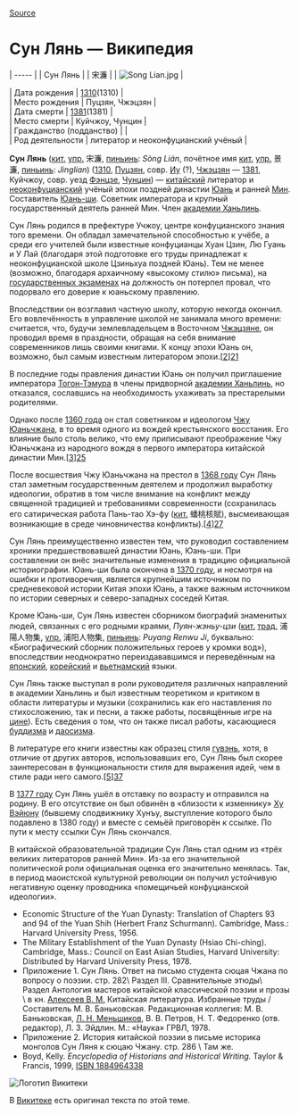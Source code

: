 [Source](https://ru.wikipedia.org/wiki/Сун_Лянь "Permalink to Сун Лянь — Википедия")

# Сун Лянь — Википедия


| ----- |
| Сун Лянь | 
| 宋濂 | 
|  ![Song Lian.jpg][1]  | 

| Дата рождения |  [1310][2](1310) |  
| Место рождения |  Пуцзян, Чжэцзян |  
| Дата смерти |  [1381][3](1381) |  
| Место смерти |  Куйчжоу, Чунцин |  
| Гражданство (подданство) |   |  
| Род деятельности |  литератор и неоконфуцианский учёный | 

**Сун Лянь** ([кит.][4] [упр.][5] 宋濂, [пиньинь][6]: _Sòng Lián_, почётное имя [кит.][4] [упр.][5] 景濂, [пиньинь][6]: _Jinglian_) ([1310][7], [Пуцзян][8], совр. [Иу][9] (?), [Чжэцзян][10] — [1381][11], Куйчжоу, совр. уезд [Фэнцзе][12], [Чунцин][13]) — [китайский][14] литератор и [неоконфуцианский][15] учёный эпохи поздней династии [Юань][16] и ранней [Мин][17]. Составитель [Юань-ши][18]. Советник императора и крупный государственный деятель ранней Мин. Член [академии Ханьлинь][19]. 

Сун Лянь родился в префектуре Учжоу, центре конфуцианского знания того времени. Он обладал замечательной способностью к учёбе, а среди его учителей были известные конфуцианцы Хуан Цзин, Лю Гуань и У Лай (благодаря этой подготовке его труды принадлежат к неоконфуцианской школе Цзиньхуа поздней Юань). Тем не менее (возможно, благодаря архаичному «высокому стилю» письма), на [государственных экзаменах][20] на должность он потерпел провал, что подорвало его доверие к юаньскому правлению. 

Впоследствии он возглавил частную школу, которую некогда окончил. Его вовлечённость в управление школой не занимала много времени: считается, что, будучи землевладельцем в Восточном [Чжэцзяне][10], он проводил время в праздности, обращая на себя внимание современников лишь своими книгами. К концу эпохи Юань он, возможно, был самым известным литератором эпохи.[[2]][21]

В последние годы правления династии Юань он получил приглашение императора [Тогон-Тэмура][22] в члены придворной [академии Ханьлинь][19], но отказался, сославшись на необходимость ухаживать за престарелыми родителями. 

Однако после [1360 года][23] он стал советником и идеологом [Чжу Юаньчжана][24], в то время одного из вождей крестьянского восстания. Его влияние было столь велико, что ему приписывают преображение Чжу Юаньчжана из народного вождя в первого императора китайской династии Мин.[[3]][25]

После восшествия Чжу Юаньчжана на престол в [1368 году][26] Сун Лянь стал заметным государственным деятелем и продолжил выработку идеологии, обратив в том числе внимание на конфликт между священной традицией и требованиями современности (сохранилась его сатирическая работа Пань-тао Хэ-фу ([кит.][4] 蟠桃核賦), высмеивающая возникающие в среде чиновничества конфликты).[[4]][27]

Сун Лянь преимущественно известен тем, что руководил составлением хроники предшествовавшей династии Юань, Юань-ши. При составлении он внёс значительные изменения в традицию официальной историографии. Юань-ши была окончена в [1370 году][28], и несмотря на ошибки и противоречия, является крупнейшим источником по средневековой истории Китая эпохи Юань, а также важным источником по истории северных и северо-западных соседей Китая. 

Кроме Юань-ши, Сун Лянь известен сборником биографий знаменитых людей, связанных с его родными краями, _Пуян-жэньу-цзи_ ([кит.][4] [трад.][29] 浦陽人物集, [упр.][5] 浦阳人物集, [пиньинь][6]: _Puyang Renwu Ji_, буквально: «Биографический сборник положительных героев у кромки вод»), впоследствии неоднократно переиздававшимся и переведённым на [японский][30], [корейский][31] и [вьетнамский][32] языки. 

Сун Лянь также выступал в роли руководителя различных направлений в академии Ханьлинь и был известным теоретиком и критиком в области литературы и музыки (сохранились как его наставления по стихосложению, так и песни, а также работы, посвящённые игре на [цине][33]). Есть сведения о том, что он также писал работы, касающиеся [буддизма][34] и [даосизма][35]. 

В литературе его книги известны как образец стиля [гувэнь][36], хотя, в отличие от других авторов, использовавших его, Сун Лянь был скорее заинтересован в функциональности стиля для выражения идей, чем в стиле ради него самого.[[5]][37]

В [1377 году][38] Сун Лянь ушёл в отставку по возрасту и отправился на родину. В его отсутствие он был обвинён в «близости к изменнику» [Ху Вэйюну][39] (бывшему сподвижнику Хунъу, выступление которого было подавлено в 1380 году) и вместе с семьёй приговорён к ссылке. По пути к месту ссылки Сун Лянь скончался. 

В китайской образовательной традиции Сун Лянь стал одним из «трёх великих литераторов ранней Мин». Из-за его значительной политической роли официальная оценка его значительно менялась. Так, в период маоистской культурной революции он получил устойчивую негативную оценку проводника «помещичьей конфуцианской идеологии». 

* Economic Structure of the Yuan Dynasty: Translation of Chapters 93 and 94 of the Yuan Shih (Herbert Franz Schurmann). Cambridge, Mass.: Harvard University Press, 1956.
* The Military Establishment of the Yuan Dynasty (Hsiao Chi-ching). Cambridge, Mass.: Council on East Asian Studies, Harvard University: Distributed by Harvard University Press, 1978.
* Приложение 1. Сун Лянь. Ответ на письмо студента сюцая Чжана по вопросу о поэзии. стр. 282\ Раздел III. Сравнительные этюды\ Раздел Антология мастеров китайской классической поэзии и прозы \ в кн. [Алексеев В. М.][40] Китайская литература. Избранные труды / Составитель М. В. Баньковская. Редакционная коллегия: М. В. Баньковская, [Л. Н. Меньшиков][41], В. В. Петров, Н. Т. Федоренко (отв. редактор), Л. З. Эйдлин. М.: «Наука» ГРВЛ, 1978.
* Приложение 2. История китайской поэзии в письме историка монголов Сун Ляня к сюцаю Чжану. стр. 286 \ Там же.
* Boyd, Kelly. _Encyclopedia of Historians and Historical Writing._ Taylor & Francis, 1999, [ISBN 1884964338][42]

![Логотип Викитеки][43]

В [Викитеке][44] есть оригинал текста по этой теме. 

[1]: https://upload.wikimedia.org/wikipedia/commons/thumb/5/50/Song_Lian.jpg/250px-Song_Lian.jpg
[2]: https://ru.wikipedia.org/wiki/1310_%D0%B3%D0%BE%D0%B4 "1310 год"
[3]: https://ru.wikipedia.org/wiki/1381_%D0%B3%D0%BE%D0%B4 "1381 год"
[4]: https://ru.wikipedia.org/wiki/%D0%9A%D0%B8%D1%82%D0%B0%D0%B9%D1%81%D0%BA%D0%B8%D0%B9_%D1%8F%D0%B7%D1%8B%D0%BA "Китайский язык"
[5]: https://ru.wikipedia.org/wiki/%D0%A3%D0%BF%D1%80%D0%BE%D1%89%D0%B5%D0%BD%D0%B8%D0%B5_%D0%B8%D0%B5%D1%80%D0%BE%D0%B3%D0%BB%D0%B8%D1%84%D0%BE%D0%B2 "Упрощение иероглифов"
[6]: https://ru.wikipedia.org/wiki/%D0%9F%D0%B8%D0%BD%D1%8C%D0%B8%D0%BD%D1%8C "Пиньинь"
[7]: https://ru.wikipedia.org/wiki/1310 "1310"
[8]: https://ru.wikipedia.org/wiki/%D0%9F%D1%83%D1%86%D0%B7%D1%8F%D0%BD "Пуцзян"
[9]: https://ru.wikipedia.org/wiki/%D0%98%D1%83 "Иу"
[10]: https://ru.wikipedia.org/wiki/%D0%A7%D0%B6%D1%8D%D1%86%D0%B7%D1%8F%D0%BD "Чжэцзян"
[11]: https://ru.wikipedia.org/wiki/1381 "1381"
[12]: https://ru.wikipedia.org/wiki/%D0%A4%D1%8D%D0%BD%D1%86%D0%B7%D0%B5 "Фэнцзе"
[13]: https://ru.wikipedia.org/wiki/%D0%A7%D1%83%D0%BD%D1%86%D0%B8%D0%BD "Чунцин"
[14]: https://ru.wikipedia.org/wiki/%D0%9A%D0%B8%D1%82%D0%B0%D0%B9 "Китай"
[15]: https://ru.wikipedia.org/wiki/%D0%9D%D0%B5%D0%BE%D0%BA%D0%BE%D0%BD%D1%84%D1%83%D1%86%D0%B8%D0%B0%D0%BD%D1%81%D1%82%D0%B2%D0%BE "Неоконфуцианство"
[16]: /wiki/%D0%AE%D0%B0%D0%BD%D1%8C_(%D0%B4%D0%B8%D0%BD%D0%B0%D1%81%D1%82%D0%B8%D1%8F) "Юань (династия)"
[17]: /wiki/%D0%9C%D0%B8%D0%BD_(%D0%B4%D0%B8%D0%BD%D0%B0%D1%81%D1%82%D0%B8%D1%8F) "Мин (династия)"
[18]: https://ru.wikipedia.org/wiki/%D0%AE%D0%B0%D0%BD%D1%8C-%D1%88%D0%B8 "Юань-ши"
[19]: https://ru.wikipedia.org/wiki/%D0%90%D0%BA%D0%B0%D0%B4%D0%B5%D0%BC%D0%B8%D1%8F_%D0%A5%D0%B0%D0%BD%D1%8C%D0%BB%D0%B8%D0%BD%D1%8C "Академия Ханьлинь"
[20]: https://ru.wikipedia.org/wiki/%D0%9A%D1%8D%D1%86%D0%B7%D1%8E%D0%B9 "Кэцзюй"
[21]: https://ru.wikipedia.org#cite_note-2
[22]: https://ru.wikipedia.org/wiki/%D0%A2%D0%BE%D0%B3%D0%BE%D0%BD-%D0%A2%D1%8D%D0%BC%D1%83%D1%80 "Тогон-Тэмур"
[23]: https://ru.wikipedia.org/wiki/1360_%D0%B3%D0%BE%D0%B4 "1360 год"
[24]: https://ru.wikipedia.org/wiki/%D0%A7%D0%B6%D1%83_%D0%AE%D0%B0%D0%BD%D1%8C%D1%87%D0%B6%D0%B0%D0%BD "Чжу Юаньчжан"
[25]: https://ru.wikipedia.org#cite_note-3
[26]: https://ru.wikipedia.org/wiki/1368_%D0%B3%D0%BE%D0%B4 "1368 год"
[27]: https://ru.wikipedia.org#cite_note-4
[28]: https://ru.wikipedia.org/wiki/1370_%D0%B3%D0%BE%D0%B4 "1370 год"
[29]: https://ru.wikipedia.org/wiki/%D0%9A%D0%B8%D1%82%D0%B0%D0%B9%D1%81%D0%BA%D0%BE%D0%B5_%D0%BF%D0%B8%D1%81%D1%8C%D0%BC%D0%BE#Полные_и_упрощённые_иероглифы "Китайское письмо"
[30]: https://ru.wikipedia.org/wiki/%D0%AF%D0%BF%D0%BE%D0%BD%D1%81%D0%BA%D0%B8%D0%B9_%D1%8F%D0%B7%D1%8B%D0%BA "Японский язык"
[31]: https://ru.wikipedia.org/wiki/%D0%9A%D0%BE%D1%80%D0%B5%D0%B9%D1%81%D0%BA%D0%B8%D0%B9_%D1%8F%D0%B7%D1%8B%D0%BA "Корейский язык"
[32]: https://ru.wikipedia.org/wiki/%D0%92%D1%8C%D0%B5%D1%82%D0%BD%D0%B0%D0%BC%D1%81%D0%BA%D0%B8%D0%B9_%D1%8F%D0%B7%D1%8B%D0%BA "Вьетнамский язык"
[33]: https://ru.wikipedia.org/wiki/%D0%A6%D0%B8%D1%81%D1%8F%D0%BD%D1%8C%D1%86%D0%B8%D0%BD%D1%8C "Цисяньцинь"
[34]: https://ru.wikipedia.org/wiki/%D0%91%D1%83%D0%B4%D0%B4%D0%B8%D0%B7%D0%BC "Буддизм"
[35]: https://ru.wikipedia.org/wiki/%D0%94%D0%B0%D0%BE%D1%81%D0%B8%D0%B7%D0%BC "Даосизм"
[36]: /w/index.php?title=%D0%93%D1%83%D0%B2%D1%8D%D0%BD%D1%8C&action=edit&redlink=1 "Гувэнь (страница отсутствует)"
[37]: https://ru.wikipedia.org#cite_note-5
[38]: https://ru.wikipedia.org/wiki/1377_%D0%B3%D0%BE%D0%B4 "1377 год"
[39]: /w/index.php?title=%D0%A5%D1%83_%D0%92%D1%8D%D0%B9%D1%8E%D0%BD&action=edit&redlink=1 "Ху Вэйюн (страница отсутствует)"
[40]: /wiki/%D0%90%D0%BB%D0%B5%D0%BA%D1%81%D0%B5%D0%B5%D0%B2,_%D0%92%D0%B0%D1%81%D0%B8%D0%BB%D0%B8%D0%B9_%D0%9C%D0%B8%D1%85%D0%B0%D0%B9%D0%BB%D0%BE%D0%B2%D0%B8%D1%87_(%D1%84%D0%B8%D0%BB%D0%BE%D0%BB%D0%BE%D0%B3) "Алексеев, Василий Михайлович (филолог)"
[41]: https://ru.wikipedia.org/wiki/%D0%9C%D0%B5%D0%BD%D1%8C%D1%88%D0%B8%D0%BA%D0%BE%D0%B2%2C_%D0%9B%D0%B5%D0%B2_%D0%9D%D0%B8%D0%BA%D0%BE%D0%BB%D0%B0%D0%B5%D0%B2%D0%B8%D1%87 "Меньшиков, Лев Николаевич"
[42]: https://ru.wikipedia.org/wiki/%D0%A1%D0%BB%D1%83%D0%B6%D0%B5%D0%B1%D0%BD%D0%B0%D1%8F%3A%D0%98%D1%81%D1%82%D0%BE%D1%87%D0%BD%D0%B8%D0%BA%D0%B8_%D0%BA%D0%BD%D0%B8%D0%B3/1884964338
[43]: https://upload.wikimedia.org/wikipedia/commons/thumb/4/4c/Wikisource-logo.svg/50px-Wikisource-logo.svg.png
[44]: https://ru.wikipedia.org/wiki/%D0%92%D0%B8%D0%BA%D0%B8%D1%82%D0%B5%D0%BA%D0%B0 "Викитека"

